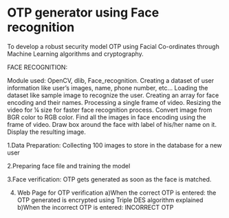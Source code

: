 # OTP generator using Face recognition

To develop a robust security model OTP using Facial Co-ordinates through Machine Learning algorithms and cryptography.

FACE RECOGNITION:

Module used: OpenCV, dlib, Face_recognition.
Creating a dataset of user information like user’s images, name, phone
number, etc…
Loading the dataset like sample image to recognize the user.
Creating an array for face encoding and their names.
Processing a single frame of video.
Resizing the video for ¼ size for faster face recognition process.
Convert image from BGR color to RGB color.
Find all the images in face encoding using the frame of video.
Draw box around the face with label of his/her name on it.
Display the resulting image.


1.Data Preparation:
Collecting 100 images to store in the database for a new user

2.Preparing face file and training the model

3.Face verification:
OTP gets generated as soon as the face is matched.

4. Web Page for OTP verification
a)When the correct OTP is entered:
the OTP generated is encrypted using Triple DES algorithm explained
b)When the incorrect OTP is entered:
   INCORRECT OTP
